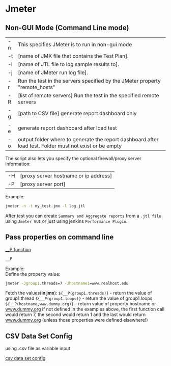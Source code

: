 # Jmeter

## Non-GUI Mode (Command Line mode)

|     |                                                                                                         |
| --- | ------------------------------------------------------------------------------------------------------- |
| -n  | This specifies JMeter is to run in non-gui mode                                                         |
| -t  | [name of JMX file that contains the Test Plan].                                                         |
| -l  | [name of JTL file to log sample results to].                                                            |
| -j  | [name of JMeter run log file].                                                                          |
| -r  | Run the test in the servers specified by the JMeter property "remote_hosts"                             |
| -R  | [list of remote servers] Run the test in the specified remote servers                                   |
| -g  | [path to CSV file] generate report dashboard only                                                       |
| -e  | generate report dashboard after load test                                                               |
| -o  | output folder where to generate the report dashboard after load test. Folder must not exist or be empty |

The script also lets you specify the optional firewall/proxy server information:

|     |                                       |
| --- | ------------------------------------- |
| -H  | [proxy server hostname or ip address] |
| -P  | [proxy server port]                   |

Example:

```bat
jmeter -n -t my_test.jmx -l log.jtl
```

After test you can create `Summary and Aggregate reports` from a `.jtl file` using `Jmeter GUI` or just using jenkins `Performance Plugin`.

## Pass properties on command line

[\_\_P function](http://jmeter.apache.org/usermanual/functions.html#__P)

```bat
__P
```

Example:  
Define the property value:

```bat
jmeter -Jgroup1.threads=7 -Jhostname1=www.realhost.edu
```

Fetch the values(**in jmx**):
`${__P(group1.threads)}` - return the value of group1.thread
`${__P(group1.loops)}` - return the value of group1.loops
`${__P(hostname,www.dummy.org)}` - return value of property hostname or www.dummy.org if not defined
In the examples above, the first function call would return 7, the second would return 1 and the last would return www.dummy.org (unless those properties were defined elsewhere!)

## CSV Data Set Config

using .csv file as variable input

[csv data set config](https://jmeter.apache.org/usermanual/component_reference.html#CSV_Data_Set_Config)
